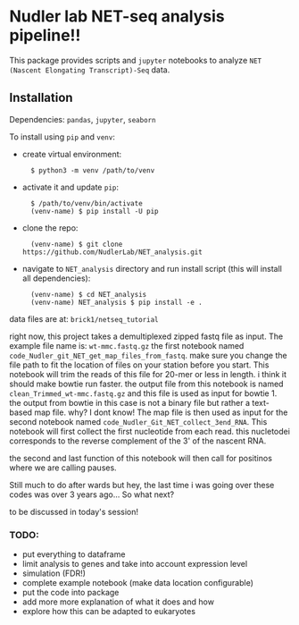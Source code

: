 # Nudler lab NET-seq analysis pipeline!!

This package provides scripts and `jupyter` notebooks to analyze `NET (Nascent
Elongating Transcript)-Seq` data.

## Installation

Dependencies: `pandas`, `jupyter`, `seaborn`

To install using `pip` and `venv`:

- create virtual environment:

        $ python3 -m venv /path/to/venv

- activate it and update `pip`:

        $ /path/to/venv/bin/activate
        (venv-name) $ pip install -U pip

- clone the repo:

        (venv-name) $ git clone https://github.com/NudlerLab/NET_analysis.git

- navigate to `NET_analysis` directory and run install script (this will install
    all dependencies):
    
        (venv-name) $ cd NET_analysis
        (venv-name) NET_analysis $ pip install -e .


data files are at: `brick1/netseq_tutorial`

right now, this project takes a demultiplexed zipped fastq file as input.
The example file name is: `wt-mmc.fastq.gz`
the first notebook named `code_Nudler_git_NET_get_map_files_from_fastq`. 
make sure you change the file path to fit the location of files on your station before you start. This notebook  will trim the reads of this file for 20-mer or less in length. 
i think it should make bowtie run faster.
the output file from this notebook is named `clean_Trimmed_wt-mmc.fastq.gz` and this file is used as input for bowtie 1. 
the output from bowtie in this case is not a binary file but rather a text-based map file. why? I dont know!
The map file is then used as input for the second notebook named `code_Nudler_Git_NET_collect_3end_RNA`.
This notebook will first collect the first nucleotide from each read. this nucletodei corresponds to the reverse complement of the 3' of the nascent RNA.

the second and last function of this notebook will then call for positinos where we are calling pauses.


Still much to do after wards but hey, the last time i was going over these codes was over 3 years ago...
So what next?

to be discussed in today's session!
 

### TODO:

- put everything to dataframe
- limit analysis to genes and take into account expression level
- simulation (FDR!)
- complete example notebook (make data location configurable)
- put the code into package
- add more more explanation of what it does and how
- explore how this can be adapted to eukaryotes
